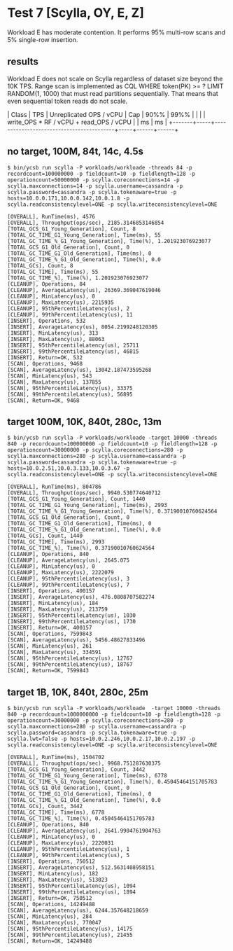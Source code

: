 # Test 7 [Scylla, OY, E, Z]

Workload E has moderate contention. It performs 95% multi-row scans and 5% single-row insertion.

## results

Workload E does not scale on Scylla regardless of dataset size beyond the 10K TPS. Range scan is implemented as CQL WHERE token(PK) >= ? LIMIT RANDOM(1, 1000) that must read partitions sequentially. That means that even sequential token reads do not scale.

| Class | TPS | Unreplicated OPS / vCPU                  | Cap | 90%% | 99%% |
|       |     | write_OPS \* RF / vCPU + read_OPS / vCPU |     | ms   | ms   |
+-------+-----+------------------------------------------+-----+------+------+

## no target, 100M, 84t, 14c, 4.5s

    $ bin/ycsb run scylla -P workloads/workloade -threads 84 -p recordcount=100000000 -p fieldcount=10 -p fieldlength=128 -p operationcount=50000000 -p scylla.coreconnections=14 -p scylla.maxconnections=14 -p scylla.username=cassandra -p scylla.password=cassandra -p scylla.tokenaware=true -p hosts=10.0.0.171,10.0.0.142,10.0.1.8 -p scylla.readconsistencylevel=ONE -p scylla.writeconsistencylevel=ONE

    [OVERALL], RunTime(ms), 4576
    [OVERALL], Throughput(ops/sec), 2185.3146853146854
    [TOTAL_GCS_G1_Young_Generation], Count, 8
    [TOTAL_GC_TIME_G1_Young_Generation], Time(ms), 55
    [TOTAL_GC_TIME_%_G1_Young_Generation], Time(%), 1.201923076923077
    [TOTAL_GCS_G1_Old_Generation], Count, 0
    [TOTAL_GC_TIME_G1_Old_Generation], Time(ms), 0
    [TOTAL_GC_TIME_%_G1_Old_Generation], Time(%), 0.0
    [TOTAL_GCs], Count, 8
    [TOTAL_GC_TIME], Time(ms), 55
    [TOTAL_GC_TIME_%], Time(%), 1.201923076923077
    [CLEANUP], Operations, 84
    [CLEANUP], AverageLatency(us), 26369.369047619046
    [CLEANUP], MinLatency(us), 0
    [CLEANUP], MaxLatency(us), 2215935
    [CLEANUP], 95thPercentileLatency(us), 2
    [CLEANUP], 99thPercentileLatency(us), 11
    [INSERT], Operations, 532
    [INSERT], AverageLatency(us), 8054.2199248120305
    [INSERT], MinLatency(us), 313
    [INSERT], MaxLatency(us), 88063
    [INSERT], 95thPercentileLatency(us), 25711
    [INSERT], 99thPercentileLatency(us), 46815
    [INSERT], Return=OK, 532
    [SCAN], Operations, 9468
    [SCAN], AverageLatency(us), 13042.187473595268
    [SCAN], MinLatency(us), 543
    [SCAN], MaxLatency(us), 137855
    [SCAN], 95thPercentileLatency(us), 33375
    [SCAN], 99thPercentileLatency(us), 56895
    [SCAN], Return=OK, 9468

## target 100M, 10K, 840t, 280c, 13m

    $ bin/ycsb run scylla -P workloads/workloade -target 10000 -threads 840 -p recordcount=100000000 -p fieldcount=10 -p fieldlength=128 -p operationcount=30000000 -p scylla.coreconnections=280 -p scylla.maxconnections=280 -p scylla.username=cassandra -p scylla.password=cassandra -p scylla.tokenaware=true -p hosts=10.0.2.51,10.0.3.133,10.0.3.67 -p scylla.readconsistencylevel=ONE -p scylla.writeconsistencylevel=ONE

    [OVERALL], RunTime(ms), 804786
    [OVERALL], Throughput(ops/sec), 9940.530774640712
    [TOTAL_GCS_G1_Young_Generation], Count, 1440
    [TOTAL_GC_TIME_G1_Young_Generation], Time(ms), 2993
    [TOTAL_GC_TIME_%_G1_Young_Generation], Time(%), 0.37190010760624564
    [TOTAL_GCS_G1_Old_Generation], Count, 0
    [TOTAL_GC_TIME_G1_Old_Generation], Time(ms), 0
    [TOTAL_GC_TIME_%_G1_Old_Generation], Time(%), 0.0
    [TOTAL_GCs], Count, 1440
    [TOTAL_GC_TIME], Time(ms), 2993
    [TOTAL_GC_TIME_%], Time(%), 0.37190010760624564
    [CLEANUP], Operations, 840
    [CLEANUP], AverageLatency(us), 2645.075
    [CLEANUP], MinLatency(us), 0
    [CLEANUP], MaxLatency(us), 2222079
    [CLEANUP], 95thPercentileLatency(us), 3
    [CLEANUP], 99thPercentileLatency(us), 7
    [INSERT], Operations, 400157
    [INSERT], AverageLatency(us), 476.0808707582274
    [INSERT], MinLatency(us), 184
    [INSERT], MaxLatency(us), 213759
    [INSERT], 95thPercentileLatency(us), 1030
    [INSERT], 99thPercentileLatency(us), 1730
    [INSERT], Return=OK, 400157
    [SCAN], Operations, 7599843
    [SCAN], AverageLatency(us), 5456.48627833496
    [SCAN], MinLatency(us), 261
    [SCAN], MaxLatency(us), 334591
    [SCAN], 95thPercentileLatency(us), 12767
    [SCAN], 99thPercentileLatency(us), 18767
    [SCAN], Return=OK, 7599843

## target 1B, 10K, 840t, 280c, 25m

    $ bin/ycsb run scylla -P workloads/workloade  -target 10000 -threads 840 -p recordcount=1000000000 -p fieldcount=10 -p fieldlength=128 -p operationcount=30000000 -p scylla.coreconnections=280 -p scylla.maxconnections=280 -p scylla.username=cassandra -p scylla.password=cassandra -p scylla.tokenaware=true -p scylla.lwt=false -p hosts=10.0.2.246,10.0.2.17,10.0.2.197 -p scylla.readconsistencylevel=ONE -p scylla.writeconsistencylevel=ONE

    [OVERALL], RunTime(ms), 1504702
    [OVERALL], Throughput(ops/sec), 9968.751287630375
    [TOTAL_GCS_G1_Young_Generation], Count, 3442
    [TOTAL_GC_TIME_G1_Young_Generation], Time(ms), 6778
    [TOTAL_GC_TIME_%_G1_Young_Generation], Time(%), 0.45045464151705783
    [TOTAL_GCS_G1_Old_Generation], Count, 0
    [TOTAL_GC_TIME_G1_Old_Generation], Time(ms), 0
    [TOTAL_GC_TIME_%_G1_Old_Generation], Time(%), 0.0
    [TOTAL_GCs], Count, 3442
    [TOTAL_GC_TIME], Time(ms), 6778
    [TOTAL_GC_TIME_%], Time(%), 0.45045464151705783
    [CLEANUP], Operations, 840
    [CLEANUP], AverageLatency(us), 2641.9904761904763
    [CLEANUP], MinLatency(us), 0
    [CLEANUP], MaxLatency(us), 2220031
    [CLEANUP], 95thPercentileLatency(us), 1
    [CLEANUP], 99thPercentileLatency(us), 5
    [INSERT], Operations, 750512
    [INSERT], AverageLatency(us), 512.5631408958151
    [INSERT], MinLatency(us), 182
    [INSERT], MaxLatency(us), 513023
    [INSERT], 95thPercentileLatency(us), 1094
    [INSERT], 99thPercentileLatency(us), 1894
    [INSERT], Return=OK, 750512
    [SCAN], Operations, 14249488
    [SCAN], AverageLatency(us), 6244.357648218659
    [SCAN], MinLatency(us), 284
    [SCAN], MaxLatency(us), 770047
    [SCAN], 95thPercentileLatency(us), 14175
    [SCAN], 99thPercentileLatency(us), 21455
    [SCAN], Return=OK, 14249488
